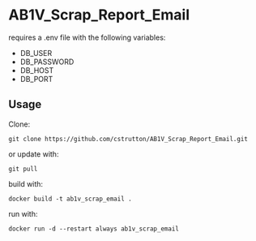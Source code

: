 # AB1V_Scrap_Report_Email

requires a .env file with the following variables:
- DB_USER
- DB_PASSWORD
- DB_HOST
- DB_PORT

## Usage
Clone:

`git clone https://github.com/cstrutton/AB1V_Scrap_Report_Email.git`

or update with:

`git pull`

build with:

`docker build -t ab1v_scrap_email .`

run with:

`docker run -d --restart always ab1v_scrap_email` 


